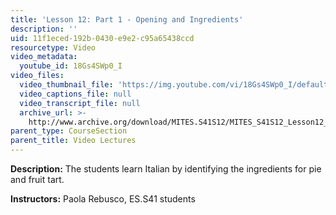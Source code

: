 ```yaml
---
title: 'Lesson 12: Part 1 - Opening and Ingredients'
description: ''
uid: 11f1eced-192b-0430-e9e2-c95a65438ccd
resourcetype: Video
video_metadata:
  youtube_id: 18Gs4SWp0_I
video_files:
  video_thumbnail_file: 'https://img.youtube.com/vi/18Gs4SWp0_I/default.jpg'
  video_captions_file: null
  video_transcript_file: null
  archive_url: >-
    http://www.archive.org/download/MITES.S41S12/MITES_S41S12_Lesson12_Part1_300k.mp4
parent_type: CourseSection
parent_title: Video Lectures
---
```


**Description:** The students learn Italian by identifying the ingredients for pie and fruit tart.

**Instructors:** Paola Rebusco, ES.S41 students